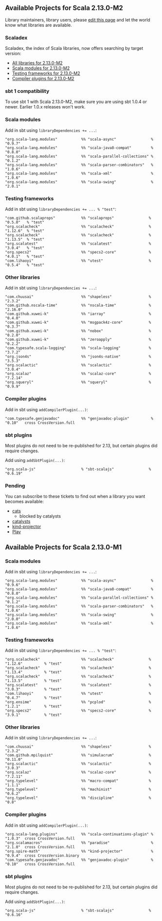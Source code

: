 ## Available Projects for Scala 2.13.0-M2

Library maintainers, library users, please [edit this page](https://github.com/scala/make-release-notes/edit/2.13.x/projects-2.13.md) and let the world know what libraries are available.

### Scaladex

Scaladex, the index of Scala libraries, now offers searching by target version:

* [All libraries for 2.13.0-M2](https://index.scala-lang.org/search?q=fullScalaVersion%3A2.13.0-M2)
* [Scala modules for 2.13.0-M2](https://index.scala-lang.org/search?q=fullScalaVersion%3A2.13.0-M2+AND+organization%3Ascala)
* [Testing frameworks for 2.13.0-M2](https://index.scala-lang.org/search?q=fullScalaVersion%3A2.13.0-M2+AND+topics%3Atesting)
* [Compiler plugins for 2.13.0-M2](https://index.scala-lang.org/search?q=fullScalaVersion%3A2.13.0-M2+AND+topics%3Acompiler-plugin)

### sbt 1 compatibility

To use sbt 1 with Scala 2.13.0-M2, make sure you are using sbt 1.0.4 or newer.
Earlier 1.0.x releases won't work.

### Scala modules

Add in sbt using `libraryDependencies += ...`:

    "org.scala-lang.modules"           %% "scala-async"                % "0.9.7"
    "org.scala-lang.modules"           %% "scala-java8-compat"         % "0.8.0"
    "org.scala-lang.modules"           %% "scala-parallel-collections" % "0.1.2"
    "org.scala-lang.modules"           %% "scala-parser-combinators"   % "1.0.6"
    "org.scala-lang.modules"           %% "scala-xml"                  % "1.0.6"
    "org.scala-lang.modules"           %% "scala-swing"                % "2.0.1"

### Testing frameworks

Add in sbt using `libraryDependencies += ... % "test"`:

    "com.github.scalaprops"            %% "scalaprops"                % "0.5.0"   % "test"
    "org.scalacheck"                   %% "scalacheck"                % "1.12.6"  % "test"
    "org.scalacheck"                   %% "scalacheck"                % "1.13.5"  % "test"
    "org.scalatest"                    %% "scalatest"                 % "3.0.4"   % "test"
    "org.specs2"                       %% "specs2-core"               % "4.0.1"   % "test"
    "com.lihaoyi"                      %% "utest"                     % "0.5.4"   % "test"

### Other libraries

Add in sbt using `libraryDependencies += ...`:

    "com.chuusai"                      %% "shapeless"                 % "2.3.2"
    "com.github.nscala-time"           %% "nscala-time"               % "2.16.0"
    "com.github.xuwei-k"               %% "iarray"                    % "0.4.0"
    "com.github.xuwei-k"               %% "msgpack4z-core"            % "0.3.7"
    "com.github.xuwei-k"               %% "nobox"                     % "0.2.0"
    "com.github.xuwei-k"               %% "zeroapply"                 % "0.2.2"
    "com.typesafe.scala-logging"       %% "scala-logging"             % "3.7.2"
    "org.json4s"                       %% "json4s-native"             % "3.5.3"
    "org.scalactic"                    %% "scalactic"                 % "3.0.4"
    "org.scalaz"                       %% "scalaz-core"               % "7.2.14"
    "org.squeryl"                      %% "squeryl"                   % "0.9.9"

### Compiler plugins

Add in sbt using `addCompilerPlugin(...)`:

    "com.typesafe.genjavadoc"          %% "genjavadoc-plugin"          % "0.10"   cross CrossVersion.full

### sbt plugins

Most plugins do not need to be re-published for 2.13, but certain plugins did require changes.

Add using `addSbtPlugin(...)`:

    "org.scala-js"                     % "sbt-scalajs"                % "0.6.19"

### Pending

You can subscribe to these tickets to find out when a library you want becomes available:

* [cats](https://github.com/typelevel/cats/issues/1648)
    * blocked by catalysts
* [catalysts](https://github.com/typelevel/catalysts/issues/14)
* [kind-projector](https://github.com/non/kind-projector/issues/55)
* [Play](https://github.com/playframework/playframework/issues/7940)

## Available Projects for Scala 2.13.0-M1

### Scala modules

Add in sbt using `libraryDependencies += ...`:

    "org.scala-lang.modules"           %% "scala-async"                % "0.9.6"
    "org.scala-lang.modules"           %% "scala-java8-compat"         % "0.8.0"
    "org.scala-lang.modules"           %% "scala-parallel-collections" % "0.1.2"
    "org.scala-lang.modules"           %% "scala-parser-combinators"   % "1.0.6"
    "org.scala-lang.modules"           %% "scala-swing"                % "2.0.0"
    "org.scala-lang.modules"           %% "scala-xml"                  % "1.0.6"

### Testing frameworks

Add in sbt using `libraryDependencies += ... % "test"`:

    "org.scalacheck"                   %% "scalacheck"                % "1.12.6"          % "test"
    "org.scalacheck"                   %% "scalacheck"                % "1.13.4"          % "test"
    "org.scalacheck"                   %% "scalacheck"                % "1.13.5"          % "test"
    "org.scalatest"                    %% "scalatest"                 % "3.0.3"           % "test"
    "com.lihaoyi"                      %% "utest"                     % "0.4.7"           % "test"
    "org.ensime"                       %% "pcplod"                    % "1.2.1"           % "test"
    "org.specs2"                       %% "specs2-core"               % "3.9.1"           % "test"

### Other libraries

Add in sbt using `libraryDependencies += ...`:

    "com.chuusai"                      %% "shapeless"                 % "2.3.2"
    "com.github.mpilquist"             %% "simulacrum"                % "0.11.0"
    "org.scalactic"                    %% "scalactic"                 % "3.0.3"
    "org.scalaz"                       %% "scalaz-core"               % "7.2.11"
    "org.typelevel"                    %% "macro-compat"              % "1.1.1"
    "org.typelevel"                    %% "machinist"                 % "0.6.2"
    "org.typelevel"                    %% "discipline"                % "0.8"


### Compiler plugins

Add in sbt using `addCompilerPlugin(...)`:

    "org.scala-lang.plugins"           %% "scala-continuations-plugin" % "1.0.3"  cross CrossVersion.full
    "org.scalamacros"                  %% "paradise"                   % "2.1.0"  cross CrossVersion.full
    "org.spire-math"                   %% "kind-projector"             % "0.9.4"  cross CrossVersion.binary
    "com.typesafe.genjavadoc"          %% "genjavadoc-plugin"          % "0.10"   cross CrossVersion.full

### sbt plugins

Most plugins do not need to be re-published for 2.13, but certain plugins did require changes.

Add using `addSbtPlugin(...)`:

    "org.scala-js"                     % "sbt-scalajs"                % "0.6.16"

